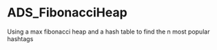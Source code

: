 # ADS_FibonacciHeap
Using a max fibonacci heap and a hash table to find the n most popular hashtags
